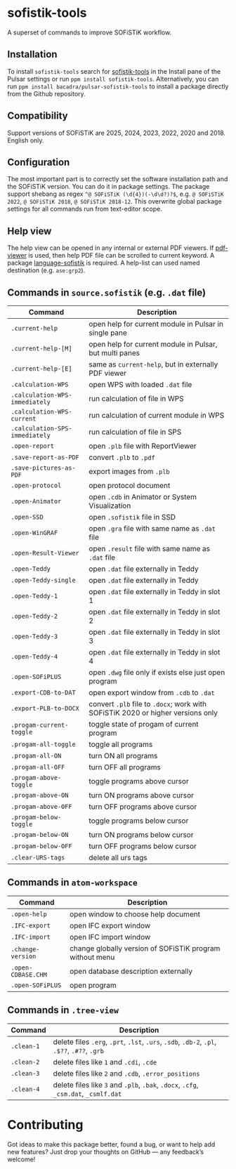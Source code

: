 # sofistik-tools

A superset of commands to improve SOFiSTiK workflow.

## Installation

To install `sofistik-tools` search for [sofistik-tools](https://web.pulsar-edit.dev/packages/sofistik-tools) in the Install pane of the Pulsar settings or run `ppm install sofistik-tools`. Alternatively, you can run `ppm install bacadra/pulsar-sofistik-tools` to install a package directly from the Github repository.

## Compatibility

Support versions of SOFiSTiK are 2025, 2024, 2023, 2022, 2020 and 2018. English only.

## Configuration

The most important part is to correctly set the software installation path and the SOFiSTiK version. You can do it in package settings. The package support shebang as regex `^@ SOFiSTiK (\d{4})(-\d\d?)?$`, e.g. `@ SOFiSTiK 2022`, `@ SOFiSTiK 2018`, `@ SOFiSTiK 2018-12`. This overwrite global package settings for all commands run from text-editor scope.

## Help view

The help view can be opened in any internal or external PDF viewers. If [pdf-viewer](https://github.com/bacadra/pulsar-pdf-viewer) is used, then help PDF file can be scrolled to current keyword. A package [language-sofistik](https://github.com/bacadra/pulsar-language-sofistik) is required. A help-list can used named destination (e.g. `ase:grp2`).

## Commands in `source.sofistik` (e.g. `.dat` file)

Command | Description
|-|-|
`.current-help` | open help for current module in Pulsar in single pane
`.current-help-[M]` | open help for current module in Pulsar, but multi panes
`.current-help-[E]` | same as `current-help`, but in externally PDF viewer
`.calculation-WPS` | open WPS with loaded `.dat` file
`.calculation-WPS-immediately` | run calculation of file in WPS
`.calculation-WPS-current` | run calculation of current module in WPS
`.calculation-SPS-immediately` | run calculation of file in SPS
`.open-report` | open `.plb` file with ReportViewer
`.save-report-as-PDF` | convert `.plb` to `.pdf`
`.save-pictures-as-PDF` | export images from `.plb`
`.open-protocol` | open protocol document
`.open-Animator` | open `.cdb` in Animator or System Visualization
`.open-SSD` | open `.sofistik` file in SSD
`.open-WinGRAF` | open `.gra` file with same name as `.dat` file
`.open-Result-Viewer` | open `.result` file with same name as `.dat` file
`.open-Teddy` | open `.dat` file externally in Teddy
`.open-Teddy-single` | open `.dat` file externally in Teddy
`.open-Teddy-1` | open `.dat` file externally in Teddy in slot 1
`.open-Teddy-2` | open `.dat` file externally in Teddy in slot 2
`.open-Teddy-3` | open `.dat` file externally in Teddy in slot 3
`.open-Teddy-4` | open `.dat` file externally in Teddy in slot 4
`.open-SOFiPLUS` | open `.dwg` file only if exists else just open program
`.export-CDB-to-DAT` | open export window from `.cdb` to `.dat`
`.export-PLB-to-DOCX` | convert `.plb` file to `.docx`; work with SOFiSTiK 2020 or higher versions only
`.progam-current-toggle` | toggle state of progam of current program
`.progam-all-toggle` | toggle all programs
`.progam-all-ON` | turn ON all programs
`.progam-all-OFF` | turn OFF all programs
`.progam-above-toggle` | toggle programs above cursor
`.progam-above-ON` | turn ON programs above cursor
`.progam-above-OFF` | turn OFF programs above cursor
`.progam-below-toggle` | toggle programs below cursor
`.progam-below-ON` | turn ON programs below cursor
`.progam-below-OFF` | turn OFF programs below cursor
`.clear-URS-tags` | delete all urs tags

## Commands in `atom-workspace`

Command | Description
|-|-|
`.open-help` | open window to choose help document
`.IFC-export` | open IFC export window
`.IFC-import` | open IFC import window
`.change-version` | change globally version of SOFiSTiK program without menu
`.open-CDBASE.CHM` | open database description externally
`.open-SOFiPLUS` | open program

## Commands in `.tree-view`

Command | Description
|-|-|
`.clean-1` | delete files `.erg`, `.prt`, `.lst`, `.urs`, `.sdb`, `.db-2`, `.pl`, `.$??`, `.#??`, `.grb`
`.clean-2` | delete files like `1` and `.cdi`, `.cde`
`.clean-3` | delete files like `2` and `.cdb`, `.error_positions`
`.clean-4` | delete files like `3` and `.plb`, `.bak`, `.docx`, `.cfg`, `_csm.dat`, `_csmlf.dat`

# Contributing

Got ideas to make this package better, found a bug, or want to help add new features? Just drop your thoughts on GitHub — any feedback’s welcome!
